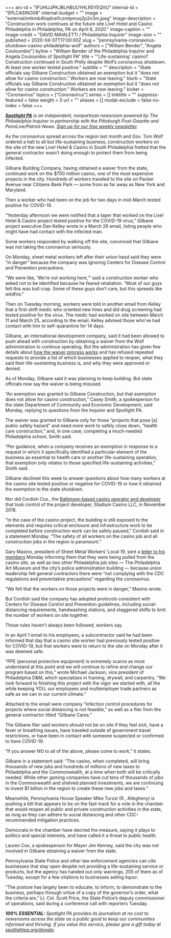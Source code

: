 +++
arc-id = "IFUHIJJPKJBLHBUUYHLR5YEQVU"
internal-id = "SPLCASINO08"
internal-budget = ""
image = "external/mtkmb4hqdce0czmtpmxq2p2n3m.jpeg"
image-description = "Construction work continues at the future site Live! Hotel and Casino Philadelphia in Philadelphia, PA on April 6, 2020."
image-caption = ""
image-credit = "DAVID MAIALETTI / Philadelphia Inquirer"
image-size = ""
published = 2020-04-07T17:00:00Z
slug = "pennsylvania-coronavirus-shutdown-casino-philadelphia-wolf"
authors = ["William Bender", "Angela Couloumbis"]
byline = "William Bender of the Philadelphia Inquirer and Angela Couloumbis of Spotlight PA"
title = "‘Life-sustaining’ casino? Construction continued in South Philly despite Wolf’s coronavirus shutdown. At least one worker tested positive."
subtitle = ""
description = "State officials say Gilbane Construction obtained an exemption but it \"does not allow for casino construction.\" Workers are now leaving."
blurb = "State officials say Gilbane Construction obtained an exemption but it \"does not allow for casino construction.\" Workers are now leaving."
kicker = "Coronavirus"
topics = ["Coronavirus"]
series = []
linktitle = ""
suppress-featured = false
weight = 0
url = ""
aliases = []
modal-exclude = false
no-index = false
+++

<a href="https://www.spotlightpa.org/"><i><b>Spotlight PA</b></i></a><i> is an independent, nonpartisan newsroom powered by The Philadelphia Inquirer in partnership with the Pittsburgh Post-Gazette and PennLive/Patriot-News. </i><a href="https://www.spotlightpa.org/newsletters"><i>Sign up for our free weekly newsletter</i></a><i>.</i>

As the coronavirus spread across the region last month and Gov. Tom Wolf ordered a halt to all but life-sustaining business, construction workers on the site of the new Live! Hotel &amp; Casino in South Philadelphia fretted that the general contractor wasn’t doing enough to protect them from being infected.

Gilbane Building Company, having obtained a waiver from the state, continued work on the $700 million casino, one of the most expensive projects in the city. Hundreds of workers traveled to the site on Packer Avenue near Citizens Bank Park — some from as far away as New York and Maryland.

Then a worker who had been on the job for two days in mid-March tested positive for COVID-19.

“Yesterday afternoon we were notified that a taper that worked on the Live! Hotel &amp; Casino project tested positive for the COVID-19 virus,” Gilbane project executive Dan Kelley wrote in a March 26 email, listing people who might have had contact with the infected man.

Some workers responded by walking off the site, convinced that Gilbane was not taking the coronavirus seriously.

On Monday, sheet metal workers left after their union head said they were “in danger” because the company was ignoring Centers for Disease Control and Prevention precautions.

“We were like, ‘We’re not working here,’” said a construction worker who asked not to be identified because he feared retaliation. “Most of our guys felt this was bull crap. Some of these guys don’t care, but this spreads like wildfire.”

<script src="https://www.spotlightpa.org/embed.js" async></script><div data-spl-embed-version="1" data-spl-src="https://www.spotlightpa.org/embeds/donate/"></div>

Then on Tuesday morning, workers were told in another email from Kelley that a first-shift medic who oriented new hires and did drug screening had tested positive for the virus. The medic had worked on site between March 11 and March 25, according to the email. Kelley advised those who’ve had contact with him to self-quarantine for 14 days.

Gilbane, an international development company, said it had been allowed to push ahead with construction by obtaining a waiver from the Wolf administration to continue operating. But the administration has given few details about <a href="https://www.spotlightpa.org/news/2020/04/pennsylvania-coronavirus-business-waivers-life-sustaining-application-close/">how the waiver process works</a> and has refused repeated requests to provide a list of which businesses applied to reopen, what they said their life-sustaining business is, and why they were approved or denied.

As of Monday, Gilbane said it was planning to keep building. But state officials now say the waiver is being misused.

“An exemption was granted to Gilbane Construction, but that exemption does not allow for casino construction,” Casey Smith, a spokesperson for the state Department of Community and Economic Development, said Monday, replying to questions from the Inquirer and Spotlight PA.

The waiver was granted to Gilbane only for those “projects that pose [a] public safety hazard" and need more work to safely close down, "health care construction,” and, in one case, completing a much-needed Philadelphia school, Smith said.

“Per guidance, when a company receives an exemption in response to a request in which it specifically identified a particular element of the business as essential to health care or another life-sustaining operation, that exemption only relates to those specified life-sustaining activities,” Smith said.

Gilbane declined this week to answer questions about how many workers at the casino site tested positive or negative for COVID-19 or how it obtained the exemption to the state shutdown.

Nor did Cordish Cos., the <a href="https://www.inquirer.com/philly/business/tourism_casinos/stadium-casino-parx-cordish-corporate-restructuring-extension-20181121.html">Baltimore-based casino operator and developer</a> that took control of the project developer, Stadium Casino LLC, in November 2018.

“In the case of the casino project, the building is still exposed to the elements and requires critical enclosure and infrastructure work to be completed before construction work can be safely paused,” Cordish said in a statement Monday. “The safety of all workers on the casino job and all construction jobs in the region is paramount.”

Gary Masino, president of Sheet Metal Workers’ Local 19, sent a <a href="https://www.documentcloud.org/documents/6827417-Sheetmetal-Workers-Union.html">letter to his members</a> Monday informing them that they were being pulled from the casino site, as well as two other Philadelphia job sites — The Philadelphia Art Museum and the city’s police administration building — because union leadership felt general contractors there were “not complying with the CDC regulations and preventative precautions” regarding the coronavirus.

“We felt that the workers on those projects were in danger,” Masino wrote.

But Cordish said the company has adopted protocols consistent with Centers for Disease Control and Prevention guidelines, including social-distancing requirements, handwashing stations, and staggered shifts to limit the number of workers on site together.

Those rules haven’t always been followed, workers say.

<script src="https://www.spotlightpa.org/embed.js" async></script><div data-spl-embed-version="1" data-spl-src="https://www.spotlightpa.org/embeds/newsletter/"></div>

In an April 1 email to his employees, a subcontractor said he had been informed that day that a casino site worker had previously tested positive for COVID-19, but that workers were to return to the site on Monday after it was deemed safe.

“PPE (personal protective equipment) is extremely scarce as most understand at this point and we will continue to refine and change our program based on this,” wrote Michael Jackson, vice president of Philadelphia D&amp;M, which specializes in framing, drywall, and carpentry. “We look forward to finishing this project with the vigor we started with, all the while keeping YOU, our employees and multiemployer trade partners as safe as we can in our current climate.”

Attached to the email were company “infection control procedures for projects where social distancing is not feasible,” as well as a flier from the general contractor titled “Gilbane Cares.”

The Gilbane flier said workers should not be on site if they feel sick, have a fever or breathing issues, have traveled outside of government travel restrictions, or have been in contact with someone suspected or confirmed to have COVID-19.

“If you answer NO to all of the above, please come to work,” it states.

Gilbane in a statement said: “The casino, when completed, will bring thousands of new jobs and hundreds of millions of new taxes to Philadelphia and the Commonwealth, at a time when both will be critically needed. While other gaming companies have cut tens of thousands of jobs in the Commonwealth and shelved planned investments, we are continuing to invest $1 billion in the region to create these new jobs and taxes."

Meanwhile, Pennsylvania House Speaker Mike Turzai (R., Allegheny) is pushing a bill that appears to be on the fast-track for a vote in the chamber that would reopen all public and private construction activities in the state, as long as they can adhere to social distancing and other CDC-recommended mitigation practices.

Democrats in the chamber have decried the measure, saying it plays to politics and special interests, and have called it a threat to public health.

Lauren Cox, a spokesperson for Mayor Jim Kenney, said the city was not involved in Gilbane obtaining a waiver from the state.

Pennsylvania State Police and other law enforcement agencies can cite businesses that stay open despite not providing a life-sustaining service or products, but the agency has handed out only warnings, 205 of them as of Tuesday, except for a few citations to businesses selling liquor.

“The posture has largely been to educate, to inform, to demonstrate to the business, perhaps through virtue of a copy of the governor’s order, what the criteria are,” Lt. Col. Scott Price, the State Police’s deputy commissioner of operations, said during a conference call with reporters Tuesday.

<i><b>100% ESSENTIAL: </b></i><i>Spotlight PA provides its journalism at no cost to newsrooms across the state as a public good to keep our communities informed and thriving. If you value this service, please give a gift today at </i><a href="https://www.spotlightpa.org/donate"><i>spotlightpa.org/donate</i></a><i>.</i>

<script src="https://www.spotlightpa.org/embed.js" async></script><div data-spl-embed-version="1" data-spl-src="https://www.spotlightpa.org/embeds/tips/?tip_text=Do%20you%20have%20a%20tip%20about%20%3Cb%3Ehow%20Pa.'s%20government%20is%20responding%20to%20the%20coronavirus%3C%2Fb%3E%3F%20Tell%20us."></div>
